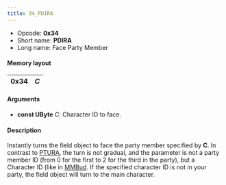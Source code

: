 ```yaml
---
title: 34_PDIRA
---
```


- Opcode: **0x34**
- Short name: **PDIRA**
- Long name: Face Party Member

#### Memory layout

| 0x34 | *C* |
|------|-----|

#### Arguments

- **const UByte** *C*: Character ID to face.

#### Description

Instantly turns the field object to face the party member specified by **C**. In contrast to [PTURA](FF7/Field/Script/Opcodes/35_PTURA "wikilink"), the turn is not gradual, and the parameter is not a party member ID (from 0 for the first to 2 for the third in the party), but a Character ID (like in [MMBud](CD_MMBud.md). If the specified character ID is not in your party, the field object will turn to the main character.

